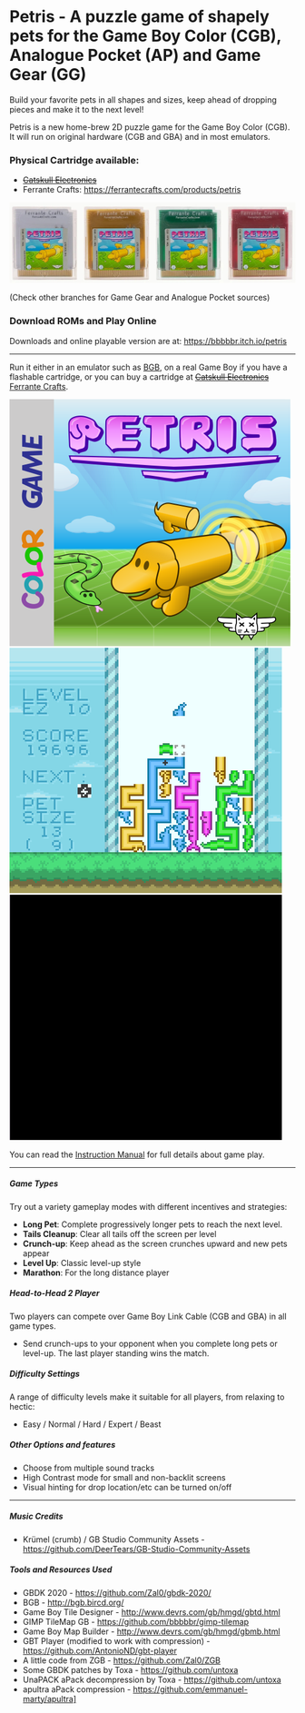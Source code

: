 Petris - A puzzle game of shapely pets for the Game Boy Color (CGB), Analogue Pocket (AP) and Game Gear (GG)
===========

Build your favorite pets in all shapes and sizes, keep ahead of dropping pieces and make it to the next level!

Petris is a new home-brew 2D puzzle game for the Game Boy Color (CGB). It will run on original hardware (CGB and GBA) and in most emulators.

### Physical Cartridge available:
* ~~[Catskull Electronics](https://catskullelectronics.com/collections/games/products/petris)~~ 
* Ferrante Crafts: https://ferrantecrafts.com/products/petris

![Petris cart](/info/petris-cart_one_row.jpg)


(Check other branches for Game Gear and Analogue Pocket sources)

### Download ROMs and Play Online

Downloads and online playable version are at: https://bbbbbr.itch.io/petris
_________________
Run it either in an emulator such as [BGB](http://bgb.bircd.org/), on a real Game Boy if you have a flashable cartridge, or you can buy a cartridge at ~~[Catskull Electronics](https://catskullelectronics.com/collections/games/products/petris)~~ [Ferrante Crafts](https://ferrantecrafts.com/products/petris).

![Petris cartridge sticker](/res/printable/cartridge_sticker_petris_x300.png)
![Petris game in Long Pet game type](/info/Petris_LongPet.png)
![Petris game in Tail Cleanup game type](/info/petris_tail_cleanup.gif)

You can read the [Instruction Manual](/info/Manual.md) for full details about game play.
_________________

##### Game Types
Try out a variety gameplay modes with different incentives and strategies:
* **Long Pet**: Complete progressively longer pets to reach the next level.
* **Tails Cleanup**: Clear all tails off the screen per level
* **Crunch-up**: Keep ahead as the screen crunches upward and new pets appear
* **Level Up**: Classic level-up style
* **Marathon**: For the long distance player

##### Head-to-Head 2 Player
Two players can compete over Game Boy Link Cable (CGB and GBA) in all game types.
 * Send crunch-ups to your opponent when you complete long pets or level-up. The last player standing wins the match.

##### Difficulty Settings
A range of difficulty levels make it suitable for all players, from relaxing to hectic:
 * Easy / Normal / Hard / Expert / Beast

##### Other Options and features
 * Choose from multiple sound tracks
 * High Contrast mode for small and non-backlit screens
 * Visual hinting for drop location/etc can be turned on/off

_________________
##### Music Credits
 * Krümel (crumb) / GB Studio Community Assets - https://github.com/DeerTears/GB-Studio-Community-Assets

##### Tools and Resources Used
 * GBDK 2020 - https://github.com/Zal0/gbdk-2020/
 * BGB - http://bgb.bircd.org/
 * Game Boy Tile Designer - http://www.devrs.com/gb/hmgd/gbtd.html
 * GIMP TileMap GB - https://github.com/bbbbbr/gimp-tilemap
 * Game Boy Map Builder - http://www.devrs.com/gb/hmgd/gbmb.html
 * GBT Player (modified to work with compression) - https://github.com/AntonioND/gbt-player
 * A little code from ZGB - https://github.com/Zal0/ZGB
 * Some GBDK patches by Toxa  - https://github.com/untoxa
 * UnaPACK aPack decompression by Toxa  - https://github.com/untoxa
 * apultra aPack compression - https://github.com/emmanuel-marty/apultra]


